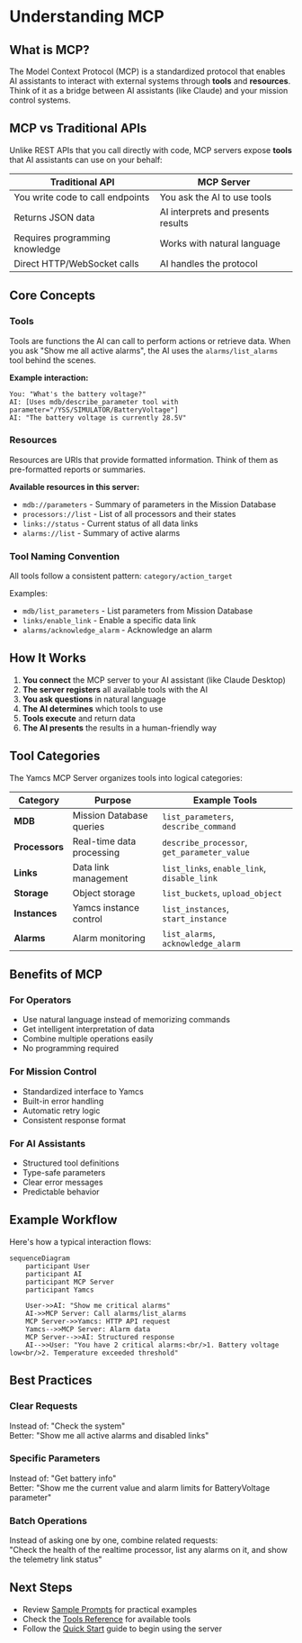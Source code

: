 # Understanding MCP

## What is MCP?

The Model Context Protocol (MCP) is a standardized protocol that enables AI assistants to interact with external systems through **tools** and **resources**. Think of it as a bridge between AI assistants (like Claude) and your mission control systems.

## MCP vs Traditional APIs

Unlike REST APIs that you call directly with code, MCP servers expose **tools** that AI assistants can use on your behalf:

| Traditional API | MCP Server |
|-----------------|------------|
| You write code to call endpoints | You ask the AI to use tools |
| Returns JSON data | AI interprets and presents results |
| Requires programming knowledge | Works with natural language |
| Direct HTTP/WebSocket calls | AI handles the protocol |

## Core Concepts

### Tools

Tools are functions the AI can call to perform actions or retrieve data. When you ask "Show me all active alarms", the AI uses the `alarms/list_alarms` tool behind the scenes.

**Example interaction:**
```
You: "What's the battery voltage?"
AI: [Uses mdb/describe_parameter tool with parameter="/YSS/SIMULATOR/BatteryVoltage"]
AI: "The battery voltage is currently 28.5V"
```

### Resources

Resources are URIs that provide formatted information. Think of them as pre-formatted reports or summaries.

**Available resources in this server:**
- `mdb://parameters` - Summary of parameters in the Mission Database
- `processors://list` - List of all processors and their states
- `links://status` - Current status of all data links
- `alarms://list` - Summary of active alarms

### Tool Naming Convention

All tools follow a consistent pattern: `category/action_target`

Examples:
- `mdb/list_parameters` - List parameters from Mission Database
- `links/enable_link` - Enable a specific data link
- `alarms/acknowledge_alarm` - Acknowledge an alarm

## How It Works

1. **You connect** the MCP server to your AI assistant (like Claude Desktop)
2. **The server registers** all available tools with the AI
3. **You ask questions** in natural language
4. **The AI determines** which tools to use
5. **Tools execute** and return data
6. **The AI presents** the results in a human-friendly way

## Tool Categories

The Yamcs MCP Server organizes tools into logical categories:

| Category | Purpose | Example Tools |
|----------|---------|---------------|
| **MDB** | Mission Database queries | `list_parameters`, `describe_command` |
| **Processors** | Real-time data processing | `describe_processor`, `get_parameter_value` |
| **Links** | Data link management | `list_links`, `enable_link`, `disable_link` |
| **Storage** | Object storage | `list_buckets`, `upload_object` |
| **Instances** | Yamcs instance control | `list_instances`, `start_instance` |
| **Alarms** | Alarm monitoring | `list_alarms`, `acknowledge_alarm` |

## Benefits of MCP

### For Operators
- Use natural language instead of memorizing commands
- Get intelligent interpretation of data
- Combine multiple operations easily
- No programming required

### For Mission Control
- Standardized interface to Yamcs
- Built-in error handling
- Automatic retry logic
- Consistent response format

### For AI Assistants
- Structured tool definitions
- Type-safe parameters
- Clear error messages
- Predictable behavior

## Example Workflow

Here's how a typical interaction flows:

```mermaid
sequenceDiagram
    participant User
    participant AI
    participant MCP Server
    participant Yamcs
    
    User->>AI: "Show me critical alarms"
    AI->>MCP Server: Call alarms/list_alarms
    MCP Server->>Yamcs: HTTP API request
    Yamcs-->>MCP Server: Alarm data
    MCP Server-->>AI: Structured response
    AI-->>User: "You have 2 critical alarms:<br/>1. Battery voltage low<br/>2. Temperature exceeded threshold"
```

## Best Practices

### Clear Requests
Instead of: "Check the system"  
Better: "Show me all active alarms and disabled links"

### Specific Parameters
Instead of: "Get battery info"  
Better: "Show me the current value and alarm limits for BatteryVoltage parameter"

### Batch Operations
Instead of asking one by one, combine related requests:  
"Check the health of the realtime processor, list any alarms on it, and show the telemetry link status"

## Next Steps

- Review [Sample Prompts](sample-prompts.md) for practical examples
- Check the [Tools Reference](tools-overview.md) for available tools
- Follow the [Quick Start](quickstart.md) guide to begin using the server